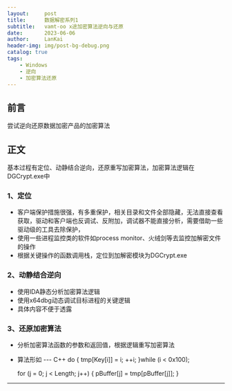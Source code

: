 ```yaml
---
layout:     post
title:      数据解密系列1
subtitle:   vamt-oo x途加密算法逆向与还原
date:       2023-06-06
author:     LanKai
header-img: img/post-bg-debug.png
catalog: true
tags:
    - Windows
    - 逆向
    - 加密算法还原
---
```


## 前言

   尝试逆向还原数据加密产品的加密算法

## 正文

   基本过程有定位、动静结合逆向，还原重写加密算法，加密算法逻辑在DGCrypt.exe中


### 1、定位

- 客户端保护措施很强，有多重保护，相关目录和文件全部隐藏，无法直接查看获取，驱动和客户端也反调试、反附加，调试器不能直接分析，需要借助一些驱动级的工具去除保护，
- 使用一些进程监控类的软件如process monitor、火绒剑等去监控加解密文件的操作
- 根据关键操作的函数调用栈，定位到加解密模块为DGCrypt.exe

### 2、动静结合逆向

- 使用IDA静态分析加密算法逻辑
- 使用x64dbg动态调试目标进程的关键逻辑
- 具体内容不便于透露

### 3、还原加密算法

- 分析加密算法函数的参数和返回值，根据逻辑重写加密算法
- 算法形如
--- C++
do
  {
    tmp[Key[i]] = i;
    ++i;
  }while (i < 0x100);

  for (j = 0; j < Length; j++)
  {
    pBuffer[j] = tmp[pBuffer[j]];
  }
---


 

